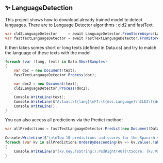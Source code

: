 ﻿## ✨ LanguageDetection

This project shows how to download already trained model to detect languages.
There are to Language Detector algorithms : cld2 and fastText.

```csharp
var cld2LanguageDetector     = await LanguageDetector.FromStoreAsync(Language.Any, Version.Latest, "");
var fastTextLanguageDetector = await FastTextLanguageDetector.FromStoreAsync(Language.Any, Version.Latest, "");
```

It then takes somes short or long texts (defined in Data.cs) and try to match the language of these texts with the model.

```csharp
foreach (var (lang, text) in Data.ShortSamples)
{
    var doc = new Document(text);
    fastTextLanguageDetector.Process(doc);

    var doc2 = new Document(text);
    cld2LanguageDetector.Process(doc2);

    Console.WriteLine(text);
    Console.WriteLine($"Actual:\t{lang}\nFT:\t{doc.Language}\nCLD2\t{doc2.Language}");
    Console.WriteLine();
}
```

You can also access all predictions via the Predict method:

```csharp
var allPredictions = fastTextLanguageDetector.Predict(new Document(Data.LongSamples[Language.Spanish]));
            
Console.WriteLine($"\n\nTop 10 predictions and scores for the Spanish sample:");
foreach (var kv in allPredictions.OrderByDescending(kv => kv.Value).Take(10))
{
    Console.WriteLine($"{kv.Key.ToString().PadRight(40)}\tScore: {kv.Value:n2}");
}
```
